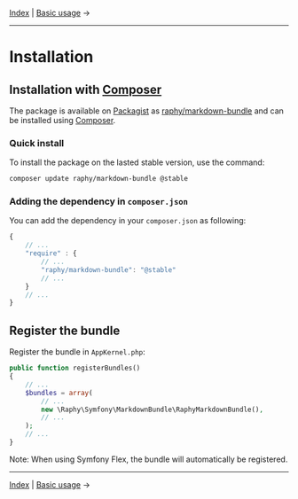 [Index](index.md) | [Basic usage](basic-usage.md) &rarr;

---

# Installation

## Installation with [Composer](https://getcomposer.org/)

The package is available on [Packagist](https://packagist.org/) as [raphy/markdown-bundle](https://packagist.org/raphy/markdown-bundle)
and can be installed using [Composer](https://getcomposer.org/).

### Quick install

To install the package on the lasted stable version, use the command:

```bash
composer update raphy/markdown-bundle @stable
```

### Adding the dependency in `composer.json`

You can add the dependency in your `composer.json` as following:
```js
{
    // ...
    "require" : {
        // ...
        "raphy/markdown-bundle": "@stable"
        // ...
    }
    // ...
}
```

## Register the bundle

Register the bundle in `AppKernel.php`:

```php
public function registerBundles()
{
    // ...
    $bundles = array(
        // ...
        new \Raphy\Symfony\MarkdownBundle\RaphyMarkdownBundle(),
        // ...
    );
    // ...
}
```

Note: When using Symfony Flex, the bundle will automatically be registered.

---

[Index](index.md) | [Basic usage](basic-usage.md) &rarr;
